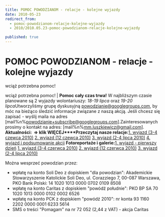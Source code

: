 ```yaml
---
title: POMOC POWODZIANOM - relacje - kolejne wyjazdy
date: 2010-05-23
redirect_from: 
  - pomoc-powodzianom-relacje-kolejne-wyjazdy
  - 2010/2010.05.23-pomoc-powodzianom-relacje-kolejne-wyjazdy

published: true
---
```




# POMOC POWODZIANOM - relacje - kolejne wyjazdy

<time>wciąż potrzebna pomoc!</time>

wciąż potrzebna pomoc! | **Pomoc cały czas trwa!** W najbliższym czasie planowane są 2 wyjazdy wolontariuszy: *18-19 lipca* oraz *19-20 lipca*Utworzyliśmy grupę dyskusyjną
 powodzianie@googlegroups.com, by móc na bieżąco śledzić informacje związane z naszą akcją. Jeśli chcesz się zapisać - wyślij maila na adres
 [mail%n%powodzianie+subscribe@googlegroups.com].Zainteresowanych prosimy o kontakt na adres: [mail%n%mm.luszkiewicz@gmail.com].
**Aktualności: &nbsp;=&gt; klik WIĘCEJ****Przeczytaj nasze relacje:**[1. wyjazd (3-4 czewca 2010)](http://www.solideo.pl/sd/index.php?ms1=powodz_rel1&lang=pl)
[2. wyjazd (12 ](http://www.solideo.pl/sd/index.php?ms1=powodz_rel2&lang=pl)
[czewca 2010)](http://www.solideo.pl/sd/index.php?ms1=powodz_rel2&lang=pl)
[3. wyjazd (2-4 lipca 2010)](http://www.solideo.pl/sd/index.php?ms1=powodz_rel3&lang=pl)
[4. wyjazd i podsumowanie akcji](http://www.solideo.pl/sd/index.php?ms1=powodz_rel4&lang=pl)
**Fotoreportaże i galerie:**[1. wyjazd - pierwszy dzień](http://www.solideo.pl/sd/index.php?ms1=powodz_gal2&lang=pl)
[1. wyjazd (3-4 czerwca 2010)](http://www.solideo.pl/sd/index.php?ms1=powodz_gal2&lang=pl&ng=1)
[2. wyjazd (12 czerwca 2010)](http://www.solideo.pl/sd/index.php?ms1=powodz_gal2&lang=pl&ng=2)
[3. wyjazd (2-4 lipca 2010)](http://www.solideo.pl/sd/index.php?ms1=powodz_gal2&lang=pl&ng=3)

Można wesprzeć powodzian przez:<ul><li>wpłatę na konto Soli Deo z dopiskiem "dla powodzian": Akademickie Stowarzyszenie Katolickie Soli Deo, ul. Corazziego 7, 00-087 Warszawa, PKO Bank Polski: 14 1020 1013 0000 0702 0109 8508</li><li>wpłatę na konto Caritas z dopiskiem "powódź południe": PKO BP SA 70 1020 1013 0000 0102 0002 6526</li><li>wpłatę na konto PCK z dopiskiem "powódź 2010": nr konta 93 1160 2202 0000 0001 6233 5614</li><li>SMS o treści "Pomagam" na nr 72 052 (2,44 z VAT) - akcja Caritas</li></ul>

<!--CONTENT FROM OLD SERVER (jos before 2013): wciąż potrzebna pomoc! | **Pomoc cały czas trwa!** W najbliższym czasie planowane są 2 wyjazdy wolontariuszy: *18-19 lipca* oraz *19-20 lipca*Utworzyliśmy grupę dyskusyjną
 powodzianie@googlegroups.com, by móc na bieżąco śledzić informacje związane z naszą akcją. Jeśli chcesz się zapisać - wyślij maila na adres
 [mail%n%powodzianie+subscribe@googlegroups.com].Zainteresowanych prosimy o kontakt na adres: [mail%n%mm.luszkiewicz@gmail.com].
**Aktualności: &nbsp;=&gt; klik WIĘCEJ****Przeczytaj nasze relacje:**[1. wyjazd (3-4 czewca 2010)](http://www.solideo.pl/sd/index.php?ms1=powodz_rel1&lang=pl)
[2. wyjazd (12 czewca 2010)](http://www.solideo.pl/sd/index.php?ms1=powodz_rel2&lang=pl)
[3. wyjazd (2-4 lipca 2010)](http://www.solideo.pl/sd/index.php?ms1=powodz_rel3&lang=pl)
[4. wyjazd i podsumowanie akcji](http://www.solideo.pl/sd/index.php?ms1=powodz_rel4&lang=pl)
**Fotoreportaże i galerie:**[1. wyjazd - pierwszy dzień](http://www.solideo.pl/sd/index.php?ms1=powodz_gal2&lang=pl)
[1. wyjazd (3-4 czerwca 2010)](http://www.solideo.pl/sd/index.php?ms1=powodz_gal2&lang=pl&ng=1)
[2. wyjazd (12 czerwca 2010)](http://www.solideo.pl/sd/index.php?ms1=powodz_gal2&lang=pl&ng=2)
[3. wyjazd (2-4 lipca 2010)](http://www.solideo.pl/sd/index.php?ms1=powodz_gal2&lang=pl&ng=3)
Można wesprzeć powodzian przez:<ul><li>wpłatę na konto Soli Deo z dopiskiem "dla powodzian": Akademickie Stowarzyszenie Katolickie Soli Deo, ul. Corazziego 7, 00-087 Warszawa, PKO Bank Polski: 14 1020 1013 0000 0702 0109 8508</li><li>wpłatę na konto Caritas z dopiskiem "powódź południe": PKO BP SA 70 1020 1013 0000 0102 0002 6526</li><li>wpłatę na konto PCK z dopiskiem "powódź 2010": nr konta 93 1160 2202 0000 0001 6233 5614</li><li>SMS o treści "Pomagam" na nr 72 052 (2,44 z VAT) - akcja Caritas</li></ul>                                                                                 
-->

<!--{{json:{"created_date":"2010-05-23 15:26:52","publish_down":"0000-00-00 00:00:00","id":"934"}}}-->